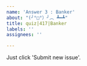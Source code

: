 ```yaml
---
name: 'Answer 3 : Banker'
about: "(╯°□°）╯︵ ┻━┻"
title: quiz|417|Banker
labels: ''
assignees: ''

---
```


Just click 'Submit new issue'.
